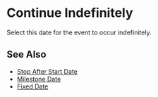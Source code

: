 # Continue Indefinitely

Select this date for the event to occur indefinitely.

## See Also

* [Stop After Start Date](relEndDate.html)
* [Milestone Date](milestoneDate.html)
* [Fixed Date](fixedDate.html)